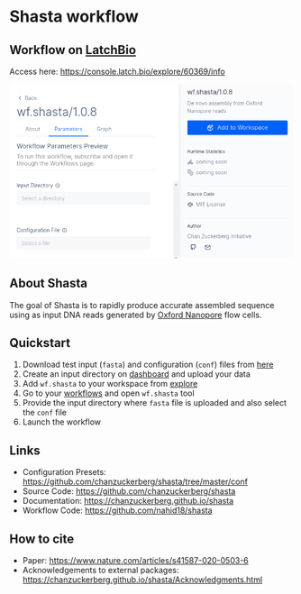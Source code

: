 # Shasta workflow

## Workflow on [LatchBio](https://latch.bio)
Access here: https://console.latch.bio/explore/60369/info

![Interace](./interface.png)

## About Shasta
The goal of Shasta is to rapidly produce accurate assembled sequence using as input DNA reads generated by [Oxford Nanopore](https://nanoporetech.com) flow cells.

## Quickstart

1. Download test input (`fasta`) and configuration (`conf`) files from [here](https://mega.nz/folder/R1BmiJJI#YFdxk95m13tZJt-6YLDZMA)
2. Create an input directory on [dashboard](https://console.latch.bio/data) and upload your data
3. Add `wf.shasta` to your workspace from [explore](https://console.latch.bio/explore)
4. Go to your [workflows](https://console.latch.bio/workflows) and open `wf.shasta` tool
5. Provide the input directory where `fasta` file is uploaded and also select the `conf` file
6. Launch the workflow

## Links
- Configuration Presets: https://github.com/chanzuckerberg/shasta/tree/master/conf
- Source Code: https://github.com/chanzuckerberg/shasta
- Documentation: https://chanzuckerberg.github.io/shasta
- Workflow Code: https://github.com/nahid18/shasta

## How to cite
- Paper: https://www.nature.com/articles/s41587-020-0503-6
- Acknowledgements to external packages: https://chanzuckerberg.github.io/shasta/Acknowledgments.html
